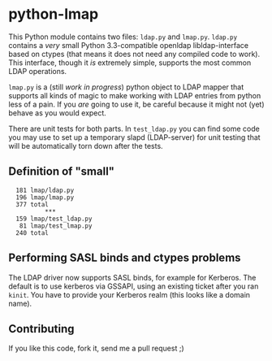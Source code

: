 python-lmap
===========

This Python module contains two files: ```ldap.py``` and ```lmap.py```. ```ldap.py``` contains a *very* small Python 3.3-compatible openldap libldap-interface based on ctypes (that means it does not need any compiled code to work). This interface, though it *is* extremely simple, supports the most common LDAP operations.

```lmap.py``` is a (still *work in progress*) python object to LDAP mapper that supports all kinds of magic to make working with LDAP entries from python less of a pain. If you *are* going to use it, be careful because it might not (yet) behave as you would expect.

There are unit tests for both parts. In ```test_ldap.py``` you can find some code you may use to set up a temporary slapd (LDAP-server) for unit testing that will be automatically torn down after the tests.

Definition of "small"
---------------------

```
  181 lmap/ldap.py
  196 lmap/lmap.py
  377 total
          ***
  159 lmap/test_ldap.py
   81 lmap/test_lmap.py
  240 total
```

Performing SASL binds and ctypes problems
-----------------------------------------
The LDAP driver now supports SASL binds, for example for Kerberos. The default is to use kerberos via GSSAPI, using an existing ticket after you ran ```kinit```. You have to provide your Kerberos realm (this looks like a domain name).

Contributing
------------
If you like this code, fork it, send me a pull request ;)
